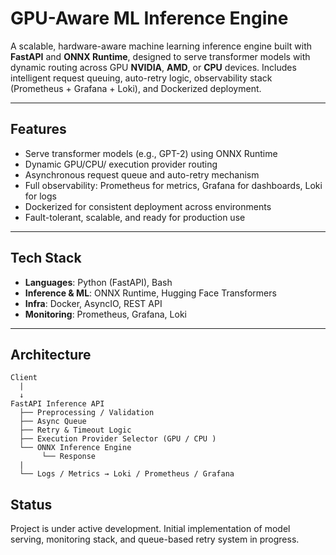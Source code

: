 #  GPU-Aware ML Inference Engine

A scalable, hardware-aware machine learning inference engine built with **FastAPI** and **ONNX Runtime**, designed to serve transformer models with dynamic routing across GPU **NVIDIA**, **AMD**, or **CPU** devices. Includes intelligent request queuing, auto-retry logic, observability stack (Prometheus + Grafana + Loki), and Dockerized deployment.

---

## Features

-  Serve transformer models (e.g., GPT-2) using ONNX Runtime
-  Dynamic GPU/CPU/ execution provider routing
-  Asynchronous request queue and auto-retry mechanism
-  Full observability: Prometheus for metrics, Grafana for dashboards, Loki for logs
-  Dockerized for consistent deployment across environments
-  Fault-tolerant, scalable, and ready for production use

---

##  Tech Stack

- **Languages**: Python (FastAPI), Bash
- **Inference & ML**: ONNX Runtime, Hugging Face Transformers
- **Infra**: Docker, AsyncIO, REST API
- **Monitoring**: Prometheus, Grafana, Loki

---

##  Architecture

```plaintext
Client
  |
  ↓
FastAPI Inference API
  ├── Preprocessing / Validation
  ├── Async Queue
  ├── Retry & Timeout Logic
  ├── Execution Provider Selector (GPU / CPU )
  └── ONNX Inference Engine
       └── Response
  |
  └── Logs / Metrics → Loki / Prometheus / Grafana
```

## Status
Project is under active development.
Initial implementation of model serving, monitoring stack, and queue-based retry system in progress.
